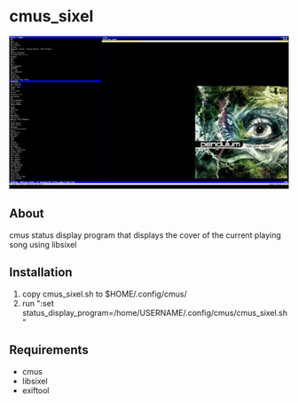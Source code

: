 cmus_sixel
==========

<picture>
  <img src=".github/images/demo.png?cache=none" alt= cmus_sixel>
</picture>

## About
cmus status display program that displays the cover of the current playing song using libsixel

## Installation
1. copy cmus_sixel.sh to $HOME/.config/cmus/
2. run ":set status_display_program=/home/USERNAME/.config/cmus/cmus_sixel.sh"

## Requirements
- cmus
- libsixel
- exiftool
